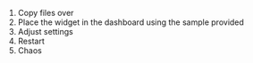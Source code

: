 1. Copy files over
1. Place the widget in the dashboard using the sample provided
1. Adjust settings
1. Restart
1. Chaos

